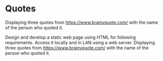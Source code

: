 # Quotes
Displaying three quotes from https://www.brainyquote.com/ with the name of the person who quoted it.

Design and develop a static web page using HTML for following requirements. Access it locally and in LAN using a web server. 
Displaying three quotes from https://www.brainyquote.com/ with the name of the person who quoted it.
